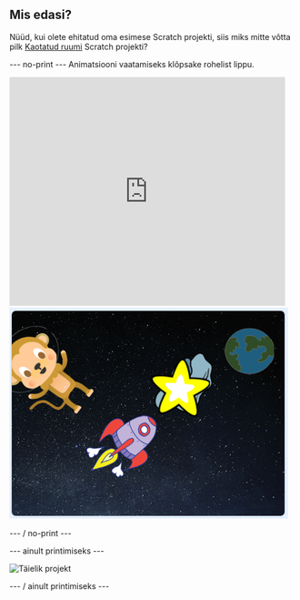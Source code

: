 ## Mis edasi?

Nüüd, kui olete ehitatud oma esimese Scratch projekti, siis miks mitte võtta pilk [Kaotatud ruumi](https://projects.raspberrypi.org/en/projects/lost-in-space?utm_source=pathway&utm_medium=whatnext&utm_campaign=projects) Scratch projekti?

\--- no-print \--- Animatsiooni vaatamiseks klõpsake rohelist lippu.

<div class="scratch-preview">
  <iframe allowtransparency="true" width="485" height="402" src="https://scratch.mit.edu/projects/embed/276873231/?autostart=false" frameborder="0" scrolling="no"></iframe>
  <img src="images/space-final.png">
</div>

\--- / no-print \---

\--- ainult printimiseks \---

![Täielik projekt](images/lost-in-space-static.png)

\--- / ainult printimiseks \---